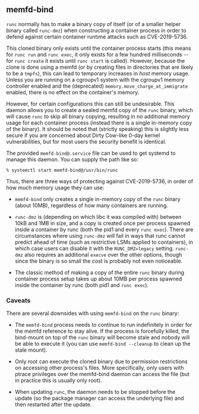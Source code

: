 ## memfd-bind ##

`runc` normally has to make a binary copy of itself (or of a smaller helper
binary called `runc-dmz`) when constructing a container process in order to
defend against certain container runtime attacks such as CVE-2019-5736.

This cloned binary only exists until the container process starts (this means
for `runc run` and `runc exec`, it only exists for a few hundred milliseconds
-- for `runc create` it exists until `runc start` is called). However, because
the clone is done using a memfd (or by creating files in directories that are
likely to be a `tmpfs`), this can lead to temporary increases in *host* memory
usage. Unless you are running on a cgroupv1 system with the cgroupv1 memory
controller enabled and the (deprecated) `memory.move_charge_at_immigrate`
enabled, there is no effect on the container's memory.

However, for certain configurations this can still be undesirable. This daemon
allows you to create a sealed memfd copy of the `runc` binary, which will cause
`runc` to skip all binary copying, resulting in no additional memory usage for
each container process (instead there is a single in-memory copy of the
binary). It should be noted that (strictly speaking) this is slightly less
secure if you are concerned about Dirty Cow-like 0-day kernel vulnerabilities,
but for most users the security benefit is identical.

The provided `memfd-bind@.service` file can be used to get systemd to manage
this daemon. You can supply the path like so:

```
% systemctl start memfd-bind@/usr/bin/runc
```

Thus, there are three ways of protecting against CVE-2019-5736, in order of how
much memory usage they can use:

* `memfd-bind` only creates a single in-memory copy of the `runc` binary (about
  10MB), regardless of how many containers are running.

* `runc-dmz` is (depending on which libc it was compiled with) between 10kB and
  1MB in size, and a copy is created once per process spawned inside a
  container by runc (both the pid1 and every `runc exec`). There are
  circumstances where using `runc-dmz` will fail in ways that runc cannot
  predict ahead of time (such as restrictive LSMs applied to containers), in
  which case users can disable it with the `RUNC_DMZ=legacy` setting.
  `runc-dmz` also requires an additional `execve` over the other options,
  though since the binary is so small the cost is probably not even noticeable.

* The classic method of making a copy of the entire `runc` binary during
  container process setup takes up about 10MB per process spawned inside the
  container by runc (both pid1 and `runc exec`).

### Caveats ###

There are several downsides with using `memfd-bind` on the `runc` binary:

* The `memfd-bind` process needs to continue to run indefinitely in order for
  the memfd reference to stay alive. If the process is forcefully killed, the
  bind-mount on top of the `runc` binary will become stale and nobody will be
  able to execute it (you can use `memfd-bind --cleanup` to clean up the stale
  mount).

* Only root can execute the cloned binary due to permission restrictions on
  accessing other process's files. More specifically, only users with ptrace
  privileges over the memfd-bind daemon can access the file (but in practice
  this is usually only root).

* When updating `runc`, the daemon needs to be stopped before the update (so
  the package manager can access the underlying file) and then restarted after
  the update.
